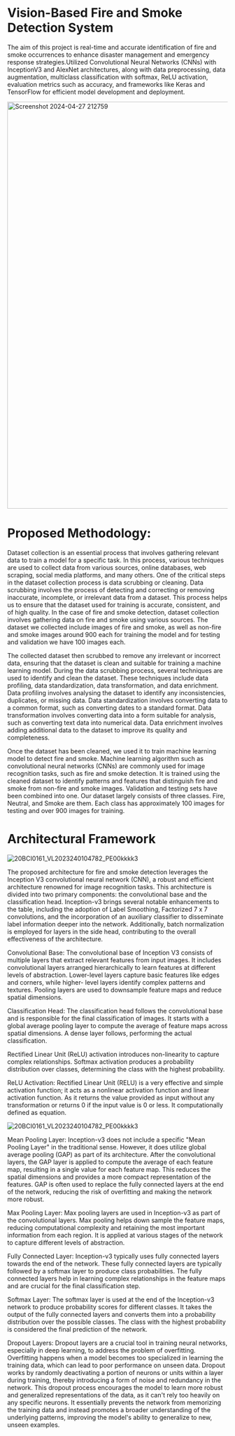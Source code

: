 # Vision-Based Fire and Smoke Detection System
 The aim of this project is real-time and accurate identification of fire and smoke occurrences to enhance disaster management and emergency response strategies.Utilized Convolutional Neural Networks (CNNs) with InceptionV3 and AlexNet architectures, along with data preprocessing, data augmentation, multiclass classification with softmax, ReLU activation, evaluation metrics such as accuracy, and frameworks like Keras and TensorFlow for efficient model development and deployment.

<img width="929" alt="Screenshot 2024-04-27 212759" src="https://github.com/Abhishek-Raj-Chauhan/Vision-Based-Fire-and-Smoke-Detection-System/assets/100334669/5dc952fe-d091-4aa2-98fe-d53fdacfdecc">

# Proposed Methodology:

Dataset collection is an essential process that involves gathering relevant data to train a model for a specific task. In this process, various techniques are used to collect data from various sources, online
databases, web scraping, social media platforms, and many others. One of the critical steps in the dataset collection process is data scrubbing or cleaning. Data scrubbing involves the process of detecting and correcting or removing inaccurate, incomplete, or irrelevant data from a dataset. This process helps us to ensure that the dataset used for training is accurate, consistent, and of high quality. In the case of fire and smoke detection, dataset collection involves gathering data on fire and smoke using various sources. The dataset we collected include images of fire and smoke, as well as non-fire and smoke images around 900 each for training the model and for testing and validation we have 100 images each.

The collected dataset then scrubbed to remove any irrelevant or incorrect data, ensuring that the dataset is clean and suitable for training a machine learning model.
During the data scrubbing process, several techniques are used to identify and clean the dataset. These techniques include data profiling, data standardization, data transformation, and data enrichment. Data profiling involves analysing the dataset to identify any inconsistencies, duplicates, or missing data. Data standardization involves converting data to a common format, such as converting dates to a standard format. Data transformation involves converting data into a form suitable for analysis, such as
converting text data into numerical data. Data enrichment involves adding additional data to the dataset
to improve its quality and completeness.

Once the dataset has been cleaned, we used it to train machine learning model to detect fire and smoke.
Machine learning algorithm such as convolutional neural networks (CNNs) are commonly used for
image recognition tasks, such as fire and smoke detection. It is trained using the cleaned dataset to identify patterns and features that distinguish fire and smoke from non-fire and smoke images.
Validation and testing sets have been combined into one. Our dataset largely consists of three classes.
Fire, Neutral, and Smoke are them. Each class has approximately 100 images for testing and over 900 images for training.

# Architectural Framework

![20BCI0161_VL2023240104782_PE00kkkk3](https://github.com/Abhishek-Raj-Chauhan/Vision-Based-Fire-and-Smoke-Detection-System/assets/100334669/2a73c204-398c-4dec-9a35-f783a168944e)

The proposed architecture for fire and smoke detection leverages the Inception V3 convolutional neural network (CNN), a robust and efficient architecture renowned for image recognition tasks. This architecture is divided into two primary components: the convolutional base and the classification head. Inception-v3 brings several notable enhancements to the table, including the adoption of Label Smoothing, Factorized 7 x 7 convolutions, and the incorporation of an auxiliary classifier to disseminate label information deeper into the network. Additionally, batch normalization is employed for layers in the side head, contributing to the overall effectiveness of the architecture.

Convolutional Base: The convolutional base of Inception V3 consists of multiple layers that extract relevant features from input images. It includes convolutional layers arranged hierarchically to learn features at different levels of abstraction. Lower-level layers capture basic features like edges and corners, while higher- level layers identify complex patterns and textures. Pooling layers are used to downsample feature maps and reduce spatial dimensions.

Classification Head: The classification head follows the convolutional base and is responsible for the final classification of images. It starts with a global average pooling layer to compute the average of feature maps across spatial dimensions. A dense layer follows, performing the actual classification. 

Rectified Linear Unit (ReLU) activation introduces non-linearity to capture complex relationships. Softmax activation produces a probability distribution over classes, determining the class with the highest probability.

ReLU Activation: Rectified Linear Unit (RELU) is a very effective and simple activation function; it acts as a nonlinear activation function and linear activation function. As it returns the value provided as input without any transformation or returns 0 if the input value is 0 or less. It computationally defined as equation.

![20BCI0161_VL2023240104782_PE00kkkk3](https://github.com/Abhishek-Raj-Chauhan/Vision-Based-Fire-and-Smoke-Detection-System/assets/100334669/93e51158-8e2c-40dd-ba54-26d07179cf0f)

Mean Pooling Layer: Inception-v3 does not include a specific "Mean Pooling Layer" in the traditional sense. However, it does utilize global average pooling (GAP) as part of its architecture. After the convolutional layers, the GAP layer is applied to compute the average of each feature map, resulting in a single value for each feature map. This reduces the spatial dimensions and provides a more compact representation of the features. GAP is often used to replace the fully connected layers at the end of the network, reducing the risk of overfitting and making the network more robust.

Max Pooling Layer: Max pooling layers are used in Inception-v3 as part of the convolutional layers. Max pooling helps down sample the feature maps, reducing computational complexity and retaining the most important information from each region. It is applied at various stages of the network to capture different levels of abstraction.

Fully Connected Layer: Inception-v3 typically uses fully connected layers towards the end of the network. These fully connected layers are typically followed by a softmax layer to produce class probabilities. The fully connected layers help in learning complex relationships in the feature maps and are crucial for the final classification step.

Softmax Layer: The softmax layer is used at the end of the Inception-v3 network to produce probability scores for different classes. It takes the output of the fully connected layers and converts them into a probability distribution over the possible classes. The class with the highest probability is considered the final prediction of the network.

Dropout Layers: Dropout layers are a crucial tool in training neural networks, especially in deep learning, to address the problem of overfitting. Overfitting happens when a model becomes too specialized in learning the training data, which can lead to poor performance on unseen data. Dropout works by randomly deactivating a portion of neurons or units within a layer during training, thereby introducing a form of noise and redundancy in the network. This dropout process encourages the model to learn more robust and generalized representations of the data, as it can't rely too heavily on any specific neurons. It essentially prevents the network from memorizing the training data and instead promotes a broader understanding of the underlying patterns, improving the model's ability to generalize to new, unseen examples.
